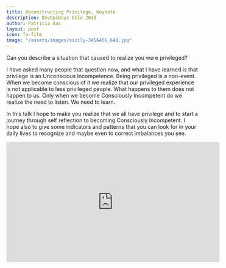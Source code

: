```yaml
---
title: Deconstructing Privilege, Keynote
description: DevOpsDays Oslo 2018
author: Patricia Aas
layout: post
icon: fa-film
image: "/assets/images/sicily-3456456_640.jpg"
---
```

Can you describe a situation that caused to realize you were privileged?

I have asked many people that question now, and what I have learned is that privilege is an Unconscious Incompetence. Being privileged is a non-event. When we become conscious of it we realize that our privileged experience is not applicable to less privileged people. What happens to them does not happen to us. Only when we become Consciously Incompetent do we realize the need to listen. We need to learn.

In this talk I hope to make you realize that we all have privilege and to start a journey through self reflection to becoming Consciously Incompetent. I hope also to give some indicators and patterns that you can look for in your daily lives to recognize and maybe even to correct imbalances you see.

<iframe width="560" height="315" src="https://www.youtube-nocookie.com/embed/VXA7viv_Ut0" frameborder="0" allow="accelerometer; autoplay; encrypted-media; gyroscope; picture-in-picture" allowfullscreen></iframe>